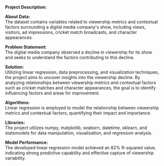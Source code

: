 **Project Description:**

**About Data:**  
The dataset contains variables related to viewership metrics and contextual factors surrounding a digital media company's show, including views, visitors, ad impressions, cricket match broadcasts, and character appearances.

**Problem Statement:**  
The digital media company observed a decline in viewership for its show and seeks to understand the factors contributing to this decline.

**Solution:**  
Utilizing linear regression, data preprocessing, and visualization techniques, the project aims to uncover insights into the viewership decline. By analyzing relationships between viewership metrics and contextual factors such as cricket matches and character appearances, the goal is to identify influencing factors and areas for improvement.

**Algorithms:**  
Linear regression is employed to model the relationship between viewership metrics and contextual factors, quantifying their impact and importance.

**Libraries:**  
The project utilizes numpy, matplotlib, seaborn, datetime, sklearn, and statsmodels for data manipulation, visualization, and regression analysis.

**Model Performance:**  
The developed linear regression model achieved an 82% R-squared value, indicating strong predictive capability and effective capture of viewership variability.
